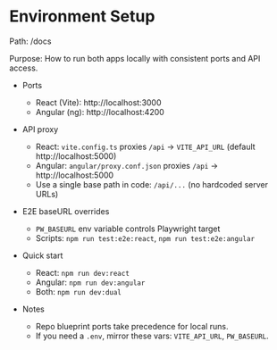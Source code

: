 # Environment Setup

Path: /docs

Purpose: How to run both apps locally with consistent ports and API access.

- Ports
  - React (Vite): http://localhost:3000
  - Angular (ng): http://localhost:4200

- API proxy
  - React: `vite.config.ts` proxies `/api` → `VITE_API_URL` (default http://localhost:5000)
  - Angular: `angular/proxy.conf.json` proxies `/api` → http://localhost:5000
  - Use a single base path in code: `/api/...` (no hardcoded server URLs)

- E2E baseURL overrides
  - `PW_BASEURL` env variable controls Playwright target
  - Scripts: `npm run test:e2e:react`, `npm run test:e2e:angular`

- Quick start
  - React: `npm run dev:react`
  - Angular: `npm run dev:angular`
  - Both: `npm run dev:dual`

- Notes
  - Repo blueprint ports take precedence for local runs.
  - If you need a `.env`, mirror these vars: `VITE_API_URL`, `PW_BASEURL`.
